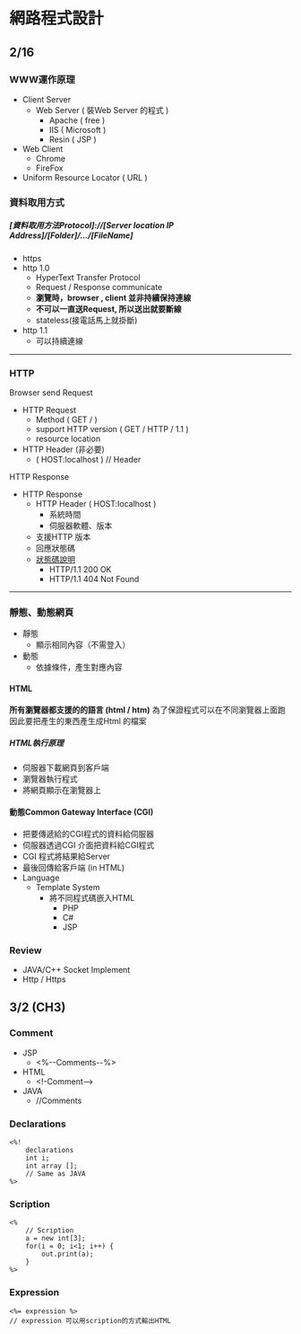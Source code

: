 # 網路程式設計
## 2/16
### WWW運作原理
- Client Server
    - Web Server ( 裝Web Server 的程式 )
        - Apache ( free )
        - IIS ( Microsoft )
        - Resin ( JSP )
- Web Client
    - Chrome
    - FireFox
- Uniform Resource Locator ( URL )


### 資料取用方式
##### **[資料取用方法Protocol]://[Server location IP Address]/[Folder]/.../[FileName]**
- https
- http 1.0
    - HyperText Transfer Protocol
    - Request / Response communicate
    - **瀏覽時，browser , client 並非持續保持連線**
    - **不可以一直送Request, 所以送出就要斷線**
    - stateless(接電話馬上就掛斷)
- http 1.1
    - 可以持續連線

---

### HTTP
Browser send Request
- HTTP Request
    - Method ( GET / )
    - support HTTP version ( GET / HTTP / 1.1 ) 
    - resource location
- HTTP Header (非必要)
    - ( HOST:localhost ) // Header

HTTP Response
- HTTP Response
    - HTTP Header ( HOST:localhost )
        - 系統時間
        - 伺服器軟體、版本
    - 支援HTTP 版本
    - 回應狀態碼
    - [狀態碼說明](https://developer.mozilla.org/zh-TW/docs/Web/HTTP/Status)
        - HTTP/1.1 200 OK
        - HTTP/1.1 404 Not Found
---
### 靜態、動態網頁
- 靜態
    - 顯示相同內容（不需登入）
- 動態
    - 依據條件，產生對應內容
#### HTML
**所有瀏覽器都支援的的語言 (html / htm)**
為了保證程式可以在不同瀏覽器上面跑
因此要把產生的東西產生成Html 的檔案

##### HTML執行原理
- 伺服器下載網頁到客戶端
- 瀏覽器執行程式
- 將網頁顯示在瀏覽器上

#### 動態Common Gateway Interface (CGI)
- 把要傳遞給的CGI程式的資料給伺服器
- 伺服器透過CGI 介面把資料給CGI程式
- CGI 程式將結果給Server 
- 最後回傳給客戶端 (in HTML)
- Language
    - Template System
        - 將不同程式碼嵌入HTML
            - PHP
            - C#
            - JSP

### Review
- JAVA/C++ Socket Implement
- Http / Https

## 3/2 (CH3)
### Comment
- JSP
    - <%--Comments--%>
- HTML
    - <!-Comment-->
- JAVA
    - //Comments

### Declarations

    <%! 
        declarations
        int i;
        int array [];
        // Same as JAVA
    %>
    
### Scription

    <%
        // Scription
        a = new int[3];
        for(i = 0; i<1; i++) {
            out.print(a);
        }
    %>
    
### Expression
    <%= expression %>
    // expression 可以用scription的方式輸出HTML
    
